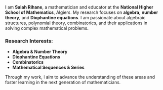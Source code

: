 
I am **Salah Rihane**, a mathematician and educator at the **National Higher School of Mathematics**, Algiers. My research focuses on **algebra**, **number theory**, and **Diophantine equations**. I am passionate about algebraic structures, polynomial theory, combinatorics, and their applications in solving complex mathematical problems.

### Research Interests:
- **Algebra & Number Theory**
- **Diophantine Equations**
- **Combinatorics**
- **Mathematical Sequences & Series**

Through my work, I aim to advance the understanding of these areas and foster learning in the next generation of mathematicians.